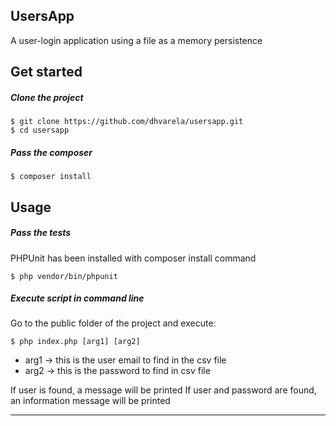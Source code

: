 ## UsersApp

A user-login application using a file as a memory persistence

## Get started

##### Clone the project

    $ git clone https://github.com/dhvarela/usersapp.git
    $ cd usersapp

##### Pass the composer

    $ composer install

## Usage

##### Pass the tests

PHPUnit has been installed with composer install command

    $ php vendor/bin/phpunit

##### Execute script in command line

Go to the public folder of the project and execute:

    $ php index.php [arg1] [arg2]

* arg1 -> this is the user email to find in the csv file
* arg2 -> this is the password to find in csv file

If user is found, a message will be printed
If user and password are found, an information message will be printed
***
